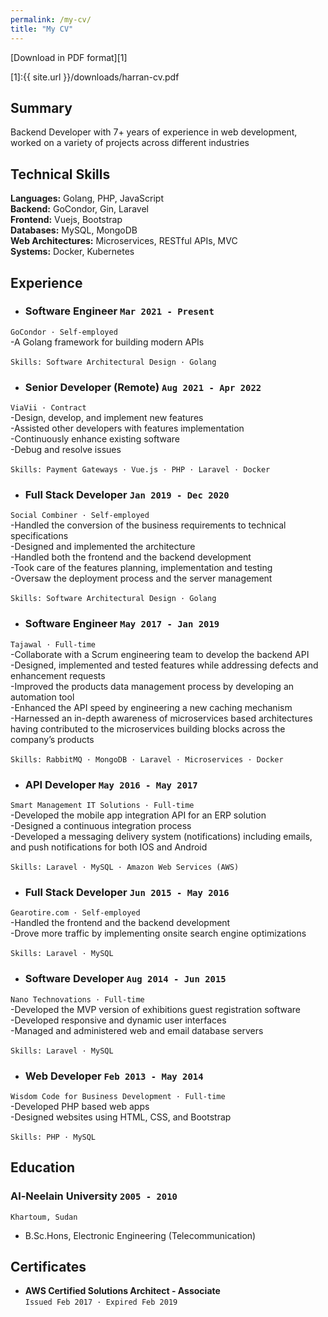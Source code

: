 ```yaml
---
permalink: /my-cv/
title: "My CV"
---
```


[Download in PDF format][1]

[1]:{{ site.url }}/downloads/harran-cv.pdf


## Summary
Backend Developer with 7+ years of experience in web development, worked on a variety of projects across different industries


## Technical Skills
**Languages:** Golang, PHP, JavaScript <br>
**Backend:** GoCondor, Gin, Laravel <br>
**Frontend:** Vuejs, Bootstrap <br>
**Databases:** MySQL, MongoDB <br>
**Web Architectures:** Microservices, RESTful APIs, MVC <br>
**Systems:** Docker, Kubernetes <br>


## Experience
* ### **Software Engineer** `Mar 2021 - Present`
`GoCondor · Self-employed`<br>
-A Golang framework for building modern APIs 
<br><br>
`Skills: Software Architectural Design · Golang`


* ### **Senior Developer (Remote)** `Aug 2021 - Apr 2022`
`ViaVii · Contract`<br>
-Design, develop, and implement new features <br>
-Assisted other developers with features implementation <br>
-Continuously enhance existing software <br>
-Debug and resolve issues
<br><br>
`Skills: Payment Gateways · Vue.js · PHP · Laravel · Docker`


* ### **Full Stack Developer** `Jan 2019 - Dec 2020`
`Social Combiner · Self-employed`<br>
-Handled the conversion of the business requirements to technical specifications <br>
-Designed and implemented the architecture <br>
-Handled both the frontend and the backend development <br>
-Took care of the features planning, implementation and testing <br>
-Oversaw the deployment process and the server management
<br><br>
`Skills: Software Architectural Design · Golang`


* ### **Software Engineer** `May 2017 - Jan 2019`
`Tajawal · Full-time`<br>
-Collaborate with a Scrum engineering team to develop the backend API <br>
-Designed, implemented and tested features while addressing defects and enhancement requests <br>
-Improved the products data management process by developing an automation tool <br>
-Enhanced the API speed by engineering a new caching mechanism <br>
-Harnessed an in-depth awareness of microservices based architectures having contributed to the microservices building blocks across the company’s products
<br><br>
`Skills: RabbitMQ · MongoDB · Laravel · Microservices · Docker`


* ### **API Developer** `May 2016 - May 2017`
`Smart Management IT Solutions · Full-time`<br>
-Developed the mobile app integration API for an ERP solution <br>
-Designed a continuous integration process <br>
-Developed a messaging delivery system (notifications) including emails, and push notifications for both IOS and Android
<br><br>
`Skills: Laravel · MySQL · Amazon Web Services (AWS)`


* ### **Full Stack Developer** `Jun 2015 - May 2016`
`Gearotire.com · Self-employed`<br>
-Handled the frontend and the backend development<br>
-Drove more traffic by implementing onsite search engine optimizations
<br><br>
`Skills: Laravel · MySQL`


* ### **Software Developer** `Aug 2014 - Jun 2015`
`Nano Technovations · Full-time`<br>
-Developed the MVP version of exhibitions guest registration software<br>
-Developed responsive and dynamic user interfaces<br>
-Managed and administered web and email database servers
<br><br>
`Skills: Laravel · MySQL`


* ### **Web Developer** `Feb 2013 - May 2014`
`Wisdom Code for Business Development · Full-time`<br>
-Developed PHP based web apps<br>
-Designed websites using HTML, CSS, and Bootstrap
<br><br>
`Skills: PHP · MySQL`






## Education
### **Al-Neelain University** `2005 - 2010`
`Khartoum, Sudan`

- B.Sc.Hons, Electronic Engineering (Telecommunication)




## Certificates
* **AWS Certified Solutions Architect - Associate**<br>
`Issued Feb 2017 · Expired Feb 2019` <br>

